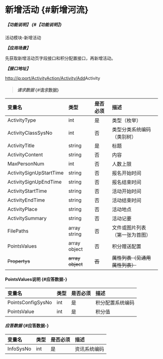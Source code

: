 # 新增活动 {#新增河流}

##### _【功能说明】_ {#【功能说明】}

活动模块-新增活动

_**【应用场景】**_

先获取新增活动页字段接口和积分配置接口，再新增活动。

_**【接口地址】**_

[http://ip:port/ActivityAction/Activity/Add](http://ip:port/HMAction/River/AddRiver)Activity

> #### _请求数据_ {#请求数据}

| 变量名 | 类型 | 是否必须 | 描述 |
| :--- | :--- | :--- | :--- |
| ActivityType | int | 是 | 类型（枚举） |
| ActivityClassSysNo | int | 否 | 类型分类系统编码（类别树） |
| ActivityTitle | string | 是 | 标题 |
| ActivityContent | string | 否 | 内容 |
| MaxPersonNum | int | 否 | 人数上限 |
| ActivitySignUpStartTime | string | 否 | 报名开始时间 |
| ActivitySignUpEndTime | string | 否 | 报名结束时间 |
| ActivityStartTime | string | 否 | 活动开始时间 |
| ActivityEndTime | string | 否 | 活动结束时间 |
| ActivityPlace | string | 否 | 活动地点 |
| ActivitySummary | string | 否 | 活动记要 |
| FilePaths | array string | 否 | 文件或图片列表（第一张为首图） |
| PointsValues | array object | 否 | 积分赠送配置 |
| ~~Propertys~~ | ~~array object~~ | ~~否~~ | ~~属性列表（见通用属性列表）~~ |

#### PointsValues说明 {#应答数据-}

| 变量名 | 类型 | 是否必须 | 描述 |
| :--- | :--- | :--- | :--- |
| PointsConfigSysNo | int | 是 | 积分配置系统编码 |
| PointsValue | int | 是 | 积分值 |

#### _应答数据_ {#应答数据-}

| 变量名 | 类型 | 是否必须 | 描述 |
| :--- | :--- | :--- | :--- |
| InfoSysNo | int | 是 | 资讯系统编码 |



